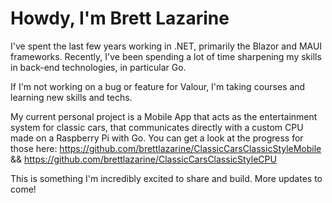 # Howdy, I'm Brett Lazarine
I've spent the last few years working in .NET, primarily the Blazor and MAUI frameworks.
Recently, I've been spending a lot of time sharpening my skills in back-end technologies, in particular Go.

If I'm not working on a bug or feature for Valour, I'm taking courses and learning new skills and techs.

My current personal project is a Mobile App that acts as the entertainment system for classic cars, that communicates directly with a custom CPU made on a Raspberry Pi with Go.
You can get a look at the progress for those here: 
https://github.com/brettlazarine/ClassicCarsClassicStyleMobile && https://github.com/brettlazarine/ClassicCarsClassicStyleCPU

This is something I'm incredibly excited to share and build. 
More updates to come!
